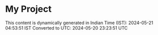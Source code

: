 # My Project

This content is dynamically generated in Indian Time (IST): 2024-05-21 04:53:51 IST
Converted to UTC: 2024-05-20 23:23:51 UTC
